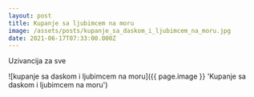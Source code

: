 ```yaml
---
layout: post
title: Kupanje sa ljubimcem na moru
image: /assets/posts/kupanje_sa_daskom_i_ljubimcem_na_moru.jpg
date: 2021-06-17T07:33:00.000Z
---
```


Uzivancija za sve

![kupanje sa daskom i ljubimcem na moru]({{ page.image }} 'Kupanje sa daskom i ljubimcem na moru')
